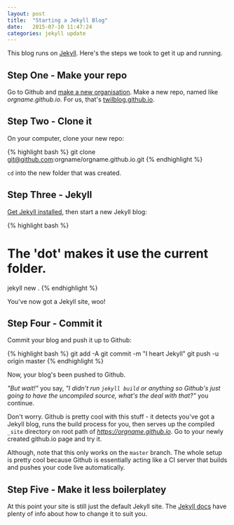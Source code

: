 ```yaml
---
layout: post
title:  "Starting a Jekyll Blog"
date:   2015-07-10 11:47:24
categories: jekyll update
---
```


This blog runs on [Jekyll](http://jekyllrb.com/). Here's the steps we took to get it up and running.

## Step One - Make your repo

Go to Github and [make a new organisation](https://help.github.com/articles/creating-a-new-organization-from-scratch/).
Make a new repo, named like *orgname.github.io*. For us, that's [twilblog.github.io](https://github.com/twilblog/twilblog.github.io).

## Step Two - Clone it

On your computer, clone your new repo:

{% highlight bash %}
git clone git@github.com:orgname/orgname.github.io.git
{% endhighlight %}

`cd` into the new folder that was created.

## Step Three - Jekyll

[Get Jekyll installed](http://jekyllrb.com/docs/installation/), then start a new Jekyll blog:

{% highlight bash %}
# The 'dot' makes it use the current folder.
jekyll new .
{% endhighlight %}

You've now got a Jekyll site, woo!

## Step Four - Commit it

Commit your blog and push it up to Github:

{% highlight bash %}
git add -A
git commit -m "I heart Jekyll"
git push -u origin master
{% endhighlight %}

Now, your blog's been pushed to Github.

*"But wait!"* you say, *"I didn't run `jekyll build` or anything so Github's just going to have the uncompiled source,
what's the deal with that?"* you continue.

Don't worry. Github is pretty cool with this stuff - it detects you've got a Jekyll blog, runs the build process for you, then
serves up the compiled `_site` directory on root path of *https://orgname.github.io*. Go to your newly created github.io page
and try it.

Although, note that this only works on the `master` branch. The whole setup is pretty cool because Github is essentially
acting like a CI server that builds and pushes your code live automatically.

## Step Five - Make it less boilerplatey

At this point your site is still just the default Jekyll site. The [Jekyll docs](http://jekyllrb.com/docs/home/)
have plenty of info about how to change it to suit you.